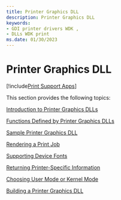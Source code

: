 ```yaml
---
title: Printer Graphics DLL
description: Printer Graphics DLL
keywords:
- GDI printer drivers WDK ,
- DLLs WDK print
ms.date: 01/30/2023
---
```


# Printer Graphics DLL

[!include[Print Support Apps](../includes/print-support-apps.md)]

This section provides the following topics:

[Introduction to Printer Graphics DLLs](introduction-to-printer-graphics-dlls.md)

[Functions Defined by Printer Graphics DLLs](functions-defined-by-printer-graphics-dlls.md)

[Sample Printer Graphics DLL](sample-printer-graphics-dll.md)

[Rendering a Print Job](rendering-a-print-job.md)

[Supporting Device Fonts](supporting-device-fonts.md)

[Returning Printer-Specific Information](returning-printer-specific-information.md)

[Choosing User Mode or Kernel Mode](choosing-user-mode-or-kernel-mode.md)

[Building a Printer Graphics DLL](building-a-printer-graphics-dll.md)
